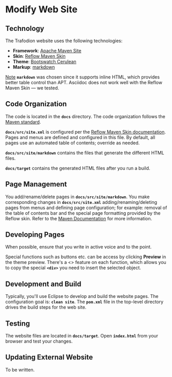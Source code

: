 <!--
  Licensed under the Apache License, Version 2.0 (the "License");
  you may not use this file except in compliance with the License.
  You may obtain a copy of the License at

      http://www.apache.org/licenses/LICENSE-2.0

  Unless required by applicable law or agreed to in writing, software
  distributed under the License is distributed on an "AS IS" BASIS,
  WITHOUT WARRANTIES OR CONDITIONS OF ANY KIND, either express or implied.
  See the License for the specific language governing permissions and
  limitations under the 
  License.
-->
# Modify Web Site

## Technology

The Trafodion website uses the following technologies:

* **Framework**: [Apache Maven Site](https://maven.apache.org)
* **Skin**: [Reflow Maven Skin](http://andriusvelykis.github.io/reflow-maven-skin/) 
* **Theme**: [Bootswatch Cerulean](http://bootswatch.com/cerulean)
* **Markup**: [markdown](https://daringfireball.net/projects/markdown/syntax) 

<a href="#" class="btn btn-primary btn-xs">Note</a> **<code>markdown</code>** was chosen since it supports inline HTML, which provides better table control than APT. Asciidoc does not work well with the Reflow Maven Skin — we tested.

## Code Organization

The code is located in the **<code>docs</code>** directory. The code organization follows the [Maven standard](https://maven.apache.org/guides/mini/guide-site.html).

**<code>docs/src/site.xml</code>** is configured per the [Reflow Maven Skin documentation](http://andriusvelykis.github.io/reflow-maven-skin/skin/). Pages and menus are defined and configured in this file. By default, all pages use an automated table of contents; override as needed.

**<code>docs/src/site/markdown</code>** contains the files that generate the different HTML files.

**<code>docs/target</code>** contains the generated HTML files after you run a build.

## Page Management

You add/rename/delete pages in **<code>docs/src/site/markdown</code>**. You make corresponding changes in **<code>docs/src/site.xml</code>** adding/renaming/deleting pages from menus and defining page configuration; for example: removal of the table of contents bar and the special page formatting provided by the Reflow skin. Refer to the [Maven Documentation](http://maven.apache.org/plugins/maven-site-plugin/examples/sitedescriptor.html) for more information.

## Developing Pages

When possible, ensure that you write in active voice and to the point. 

Special functions such as buttons etc. can be access by clicking **Preview** in the theme preview. There's a \<\> feature on each function, which allows you to copy the special **<code>\<div\></code>** you need to insert the selected object.

## Development and Build

Typically, you'll use Eclipse to develop and build the website pages. The configuration goal is: **<code>clean site</code>**. The **<code>pom.xml</code>** file in the top-level directory drives the build steps for the web site.

## Testing

The website files are located in **<code>docs/target</code>**. Open **<code>index.html</code>** from your browser and test your changes.

## Updating External Website

To be written.   
